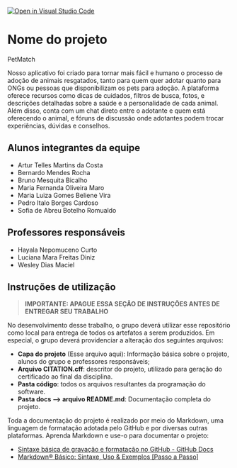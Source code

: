 [![Open in Visual Studio Code](https://classroom.github.com/assets/open-in-vscode-2e0aaae1b6195c2367325f4f02e2d04e9abb55f0b24a779b69b11b9e10269abc.svg)](https://classroom.github.com/online_ide?assignment_repo_id=19030649&assignment_repo_type=AssignmentRepo)
# Nome do projeto
PetMatch

Nosso aplicativo foi criado para tornar mais fácil e humano o processo de adoção de animais resgatados, tanto para quem quer adotar quanto para ONGs ou pessoas que disponibilizam os pets para adoção. A plataforma oferece recursos como dicas de cuidados, filtros de busca, fotos, e descrições detalhadas sobre a saúde e a personalidade de cada animal. Além disso, conta com um chat direto entre o adotante e quem está oferecendo o animal, e fóruns de discussão onde adotantes podem trocar experiências, dúvidas e conselhos.
## Alunos integrantes da equipe

* Artur Telles Martins da Costa
* Bernardo Mendes Rocha​
* Bruno Mesquita Bicalho​
* Maria Fernanda Oliveira Maro​
* Maria Luiza Gomes Beliene Vira​
* Pedro Italo Borges Cardoso​
* Sofia de Abreu Botelho Romualdo​

## Professores responsáveis

* Hayala Nepomuceno Curto
* Luciana Mara Freitas Diniz
* Wesley Dias Maciel

## Instruções de utilização 

> **IMPORTANTE: APAGUE ESSA SEÇÃO DE INSTRUÇÕES ANTES DE ENTREGAR SEU TRABALHO**

No desenvolvimento desse trabalho, o grupo deverá utilizar esse repositório como local para entrega de todos os artefatos a serem produzidos. Em especial, o grupo deverá providenciar a alteração dos seguintes arquivos:

* **Capa do projeto** (Esse arquivo aqui): Informação básica sobre o projeto, alunos do grupo e professores responsáveis;
* **Arquivo CITATION.cff**: descritor do projeto, utilizado para geração do certificado ao final da disciplina.
* **Pasta código**: todos os arquivos resultantes da programação do software.
* **Pasta docs --> arquivo README.md**: Documentação completa do projeto.

Toda a documentação do projeto é realizado por meio do Markdown, uma linguagem de formatação adotada pelo GitHub e por diversas outras plataformas. Aprenda Markdown e use-o para documentar o projeto:

* [Sintaxe básica de gravação e formatação no GitHub - GitHub Docs](https://docs.github.com/pt/get-started/writing-on-github/getting-started-with-writing-and-formatting-on-github/basic-writing-and-formatting-syntax)
* [Markdown® Básico: Sintaxe, Uso &amp; Exemplos [Passo a Passo]](https://markdown.net.br/sintaxe-basica/)
